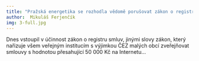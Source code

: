 ```yaml
---
title: "Pražská energetika se rozhodla vědomě porušovat zákon o registru smluv"
author:  Mikuláš Ferjenčík
img: 3-full.jpg
---
```


Dnes vstoupil v účinnost zákon o registru smluv, jinými slovy zákon, který nařizuje všem veřejným institucím s výjimkou ČEZ malých obcí zveřejňovat smlouvy s hodnotou přesahující 50 000 Kč na Internetu... 

